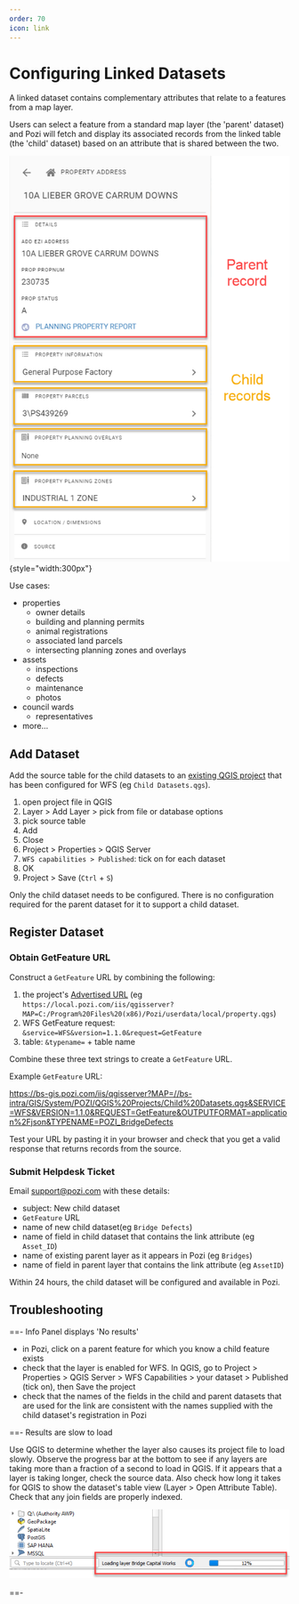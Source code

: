 ```yaml
---
order: 70
icon: link
---
```


# Configuring Linked Datasets

A linked dataset contains complementary attributes that relate to a features from a map layer.

Users can select a feature from a standard map layer (the 'parent' dataset) and Pozi will fetch and display its associated records from the linked table (the 'child' dataset) based on an attribute that is shared between the two.

![Parent and child records](./img/info-panel-parent-and-child-records.png){style="width:300px"}

Use cases:

* properties
  * owner details
  * building and planning permits
  * animal registrations
  * associated land parcels
  * intersecting planning zones and overlays
* assets
  * inspections
  * defects
  * maintenance
  * photos
* council wards
  * representatives
* more...

## Add Dataset

Add the source table for the child datasets to an [existing QGIS project](managing-qgis-projects) that has been configured for WFS (eg `Child Datasets.qgs`).

1. open project file in QGIS
2. Layer > Add Layer > pick from file or database options
3. pick source table
4. Add
5. Close
6. Project > Properties > QGIS Server
7. `WFS capabilities > Published`: tick on for each dataset
8. OK
9. Project > Save (`Ctrl` + `S`)

Only the child dataset needs to be configured. There is no configuration required for the parent dataset for it to support a child dataset.

## Register Dataset

### Obtain GetFeature URL

Construct a `GetFeature` URL by combining the following:

1. the project's [Advertised URL](/admin-guide/qgis/managing-qgis-projects/#construct-advertised-url) (eg `https://local.pozi.com/iis/qgisserver?MAP=C:/Program%20Files%20(x86)/Pozi/userdata/local/property.qgs`)
2. WFS GetFeature request: `&service=WFS&version=1.1.0&request=GetFeature`
3. table: `&typename=` + table name

Combine these three text strings to create a `GetFeature` URL.

Example `GetFeature` URL:

https://bs-gis.pozi.com/iis/qgisserver?MAP=//bs-intra/GIS/System/POZI/QGIS%20Projects/Child%20Datasets.qgs&SERVICE=WFS&VERSION=1.1.0&REQUEST=GetFeature&OUTPUTFORMAT=application%2Fjson&TYPENAME=POZI_BridgeDefects

Test your URL by pasting it in your browser and check that you get a valid response that returns records from the source.

### Submit Helpdesk Ticket

Email support@pozi.com with these details:

* subject: New child dataset
* `GetFeature` URL
* name of new child dataset(eg `Bridge Defects`)
* name of field in child dataset that contains the link attribute (eg `Asset_ID`)
* name of existing parent layer as it appears in Pozi (eg `Bridges`)
* name of field in parent layer that contains the link attribute (eg `AssetID`)

Within 24 hours, the child dataset will be configured and available in Pozi.

## Troubleshooting

==- Info Panel displays 'No results'

* in Pozi, click on a parent feature for which you know a child feature exists
* check that the layer is enabled for WFS. In QGIS, go to Project > Properties > QGIS Server > WFS Capabilities > your dataset > Published (tick on), then Save the project
* check that the names of the fields in the child and parent datasets that are used for the link are consistent with the names supplied with the child dataset's registration in Pozi

==- Results are slow to load

Use QGIS to determine whether the layer also causes its project file to load slowly. Observe the progress bar at the bottom to see if any layers are taking more than a fraction of a second to load in QGIS. If it appears that a layer is taking longer, check the source data. Also check how long it takes for QGIS to show the dataset's table view (Layer > Open Attribute Table). Check that any join fields are properly indexed.

![](img/qgis-project-loading-status.png)

==-
